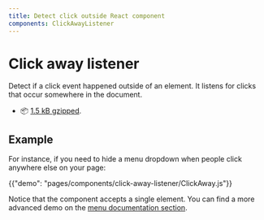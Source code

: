 ```yaml
---
title: Detect click outside React component
components: ClickAwayListener
---
```


# Click away listener

<p class="description">Detect if a click event happened outside of an element. It listens for clicks that occur somewhere in the document.</p>

- 📦 [1.5 kB gzipped](/size-snapshot).

## Example

For instance, if you need to hide a menu dropdown when people click anywhere else on your page:

{{"demo": "pages/components/click-away-listener/ClickAway.js"}}

Notice that the component accepts a single element.
You can find a more advanced demo on the [menu documentation section](/components/menus/#menulist-composition).
